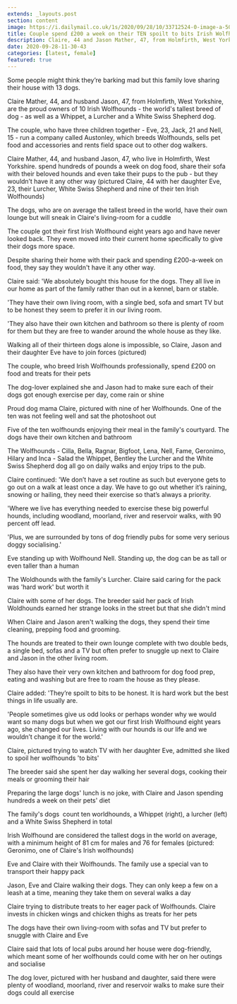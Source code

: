 ```yaml
---
extends: _layouts.post
section: content
image: https://i.dailymail.co.uk/1s/2020/09/28/10/33712524-0-image-a-50_1601285986042.jpg 
title: Couple spend £200 a week on their TEN spoilt to bits Irish Wolfhounds who have their own lounge 
description: Claire, 44 and Jason Mather, 47, from Holmfirth, West Yorkshire, are the proud owners of ten Irish Wolfhounds, whom they spoil with their own lounge and £200 in treatments and snacks. 
date: 2020-09-28-11-30-43 
categories: [latest, female] 
featured: true 
--- 
```

Some people might think they’re barking mad but this family love sharing their house with 13 dogs.

Claire Mather, 44, and husband Jason, 47, from Holmfirth, West Yorkshire, are the proud owners of 10 Irish Wolfhounds - the world's tallest breed of dog - as well as a Whippet, a Lurcher and a White Swiss Shepherd dog. 

The couple, who have three children together - Eve, 23, Jack, 21 and Nell, 15 - run a company called Austonley, which breeds Wolfhounds, sells pet food and accessories and rents field space out to other dog walkers.

Claire Mather, 44, and husband Jason, 47, who live in Holmfirth, West Yorkshire. spend hundreds of pounds a week on dog food, share their sofa with their beloved hounds and even take their pups to the pub - but they wouldn’t have it any other way (pictured Claire, 44 with her daughter Eve, 23, their Lurcher, White Swiss Shepherd and nine of their ten Irish Wolfhounds) 

The dogs, who are on average the tallest breed in the world, have their own lounge but will sneak in Claire's living-room for a cuddle 

The couple got their first Irish Wolfhound eight years ago and have never looked back. They even moved into their current home specifically to give their dogs more space. 

Despite sharing their home with their pack and spending £200-a-week on food, they say they wouldn't have it any other way. 

Claire said: 'We absolutely bought this house for the dogs. They all live in our home as part of the family rather than out in a kennel, barn or stable.

'They have their own living room, with a single bed, sofa and smart TV but to be honest they seem to prefer it in our living room.

'They also have their own kitchen and bathroom so there is plenty of room for them but they are free to wander around the whole house as they like. 

Walking all of their thirteen dogs alone is impossible, so Claire, Jason and their daughter Eve have to join forces (pictured)

The couple, who breed Irish Wolfhounds professionally, spend £200 on food and treats for their pets 

The dog-lover explained she and Jason had to make sure each of their dogs got enough exercise per day, come rain or shine 

Proud dog mama Claire, pictured with nine of her Wolfhounds. One of the ten was not feeling well and sat the photoshoot out 

Five of the ten wolfhounds enjoying their meal in the family's courtyard. The dogs have their own kitchen and bathroom 

The Wolfhounds - Cilla, Bella, Ragnar, Bigfoot, Lena, Nell, Fame, Geronimo, Hilary and Inca - Salad the Whippet, Bentley the Lurcher and the White Swiss Shepherd dog all go on daily walks and enjoy trips to the pub. 

Claire continued: 'We don’t have a set routine as such but everyone gets to go out on a walk at least once a day. We have to go out whether it’s raining, snowing or hailing, they need their exercise so that’s always a priority.

'Where we live has everything needed to exercise these big powerful hounds, including woodland, moorland, river and reservoir walks, with 90 percent off lead.

'Plus, we are surrounded by tons of dog friendly pubs for some very serious doggy socialising.'

Eve standing up with Wolfhound Nell. Standing up, the dog can be as tall or even taller than a human 

The Woldhounds with the family's Lurcher. Claire said caring for the pack was 'hard work' but worth it 

Claire with some of her dogs. The breeder said her pack of Irish Woldhounds earned her strange looks in the street but that she didn't mind 

When Claire and Jason aren't walking the dogs, they spend their time cleaning, prepping food and grooming.

The hounds are treated to their own lounge complete with two double beds, a single bed, sofas and a TV but often prefer to snuggle up next to Claire and Jason in the other living room.

They also have their very own kitchen and bathroom for dog food prep, eating and washing but are free to roam the house as they please.

Claire added: 'They’re spoilt to bits to be honest. It is hard work but the best things in life usually are.

'People sometimes give us odd looks or perhaps wonder why we would want so many dogs but when we got our first Irish Wolfhound eight years ago, she changed our lives. Living with our hounds is our life and we wouldn’t change it for the world.' 

Claire, pictured trying to watch TV with her daughter Eve, admitted she liked to spoil her wolfhounds 'to bits' 

The breeder said she spent her day walking her several dogs, cooking their meals or grooming their hair 

Preparing the large dogs' lunch is no joke, with Claire and Jason spending hundreds a week on their pets' diet 

The family's dogs  count ten worldhounds, a Whippet (right), a lurcher (left) and a White Swiss Shepherd in total

Irish Wolfhound are considered the tallest dogs in the world on average, with a minimum height of 81 cm for males and 76 for females (pictured: Geronimo, one of Claire's Irish wolfhounds)

Eve and Claire with their Wolfhounds. The family use a special van to transport their happy pack

Jason, Eve and Claire walking their dogs. They can only keep a few on a leash at a time, meaning they take them on several walks a day 

Claire trying to distribute treats to her eager pack of Wolfhounds. Claire invests in chicken wings and chicken thighs as treats for her pets 

The dogs have their own living-room with sofas and TV but prefer to snuggle with Claire and Eve 

Claire said that lots of local pubs around her house were dog-friendly, which meant some of her wolfhounds could come with her on her outings and socialise 

The dog lover, pictured with her husband and daughter, said there were plenty of woodland, moorland, river and reservoir walks to make sure their dogs could all exercise 

